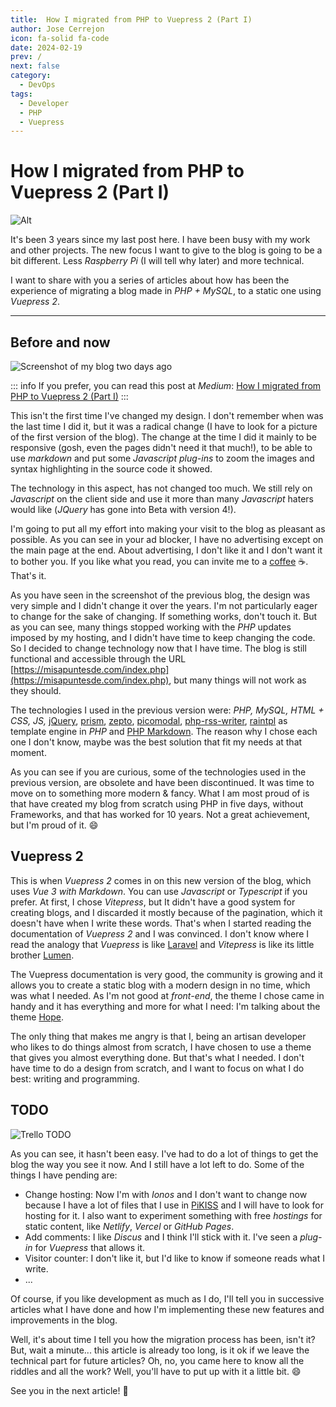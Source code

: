 ```yaml
---
title:  How I migrated from PHP to Vuepress 2 (Part I)
author: Jose Cerrejon
icon: fa-solid fa-code
date: 2024-02-19
prev: /
next: false
category:
  - DevOps
tags:
  - Developer
  - PHP
  - Vuepress
---
```


#  How I migrated from PHP to Vuepress 2 (Part I)

![Alt](https://misapuntesde.com/images/2024/02/php_vue.jpg "This is the only use of AI you will see in this article. Generated by OpenAI's DALL-E and modified later.")

It's been 3 years since my last post here. I have been busy with my work and other projects. The new focus I want to give to the blog is going to be a bit different. Less _Raspberry Pi_ (I will tell why later) and more technical.

I want to share with you a series of articles about how has been the experience of migrating a blog made in _PHP + MySQL_, to a static one using _Vuepress 2_.

- - -
## Before and now

![Screenshot of my blog two days ago](https://misapuntesde.com/images/misapuntesde_v1.5.png "Screenshot of my blog two days ago.")

::: info
If you prefer, you can read this post at _Medium_: [How I migrated from PHP to Vuepress 2 (Part I)](https://josecerrejon.medium.com/how-i-migrated-from-php-to-vuepress-2-part-i-1f3e3e3e3e3e)
:::

This isn't the first time I've changed my design. I don't remember when was the last time I did it, but it was a radical change (I have to look for a picture of the first version of the blog). The change at the time I did it mainly to be responsive (gosh, even the pages didn't need it that much!), to be able to use *markdown* and put some _Javascript plug-ins_ to zoom the images and syntax highlighting in the source code it showed.

The technology in this aspect, has not changed too much. We still rely on _Javascript_ on the client side and use it more than many _Javascript_ haters would like (_JQuery_ has gone into Beta with version 4!).

I'm going to put all my effort into making your visit to the blog as pleasant as possible. As you can see in your ad blocker, I have no advertising except on the main page at the end. About advertising, I don't like it and I don't want it to bother you. If you like what you read, you can invite me to a [coffee](https://ko-fi.com/cerrejon) :coffee:. That's it.

As you have seen in the screenshot of the previous blog, the design was very simple and I didn't change it over the years. I'm not particularly eager to change for the sake of changing. If something works, don't touch it. But as you can see, many things stopped working with the _PHP_ updates imposed by my hosting, and I didn't have time to keep changing the code. So I decided to change technology now that I have time. The blog is still functional and accessible through the URL [https://misapuntesde.com/index.php](https://misapuntesde.com/index.php), but many things will not work as they should.

The technologies I used in the previous version were: _PHP, MySQL, HTML + CSS, JS,_ [jQuery](https://jquery.com), [prism](https://prismjs.com), [zepto](https://zeptojs.com), [picomodal](https://github.com/Nycto/PicoModal), [php-rss-writer](https://github.com/suin/php-rss-writer), [raintpl](https://github.com/feulf/raintpl3) as template engine in _PHP_ and [PHP Markdown](https://michelf.ca/projects/php-markdown/). The reason why I chose each one I don't know, maybe was the best solution that fit my needs at that moment.

As you can see if you are curious, some of the technologies used in the previous version, are obsolete and have been discontinued. It was time to move on to something more modern & fancy. What I am most proud of is that have created my blog from scratch using PHP in five days, without Frameworks, and that has worked for 10 years. Not a great achievement, but I'm proud of it. :smile:

## Vuepress 2
This is when _Vuepress 2_ comes in on this new version of the blog, which uses _Vue 3 with Markdown_. You can use _Javascript_ or _Typescript_ if you prefer. At first, I chose _Vitepress_, but It didn't have a good system for creating blogs, and I discarded it mostly because of the pagination, which it doesn't have when I write these words. That's when I started reading the documentation of _Vuepress 2_ and I was convinced. I don't know where I read the analogy that _Vuepress_ is like [Laravel](https://laravel.com) and _Vitepress_ is like its little brother [Lumen](https://lumen.laravel.com).


The Vuepress documentation is very good, the community is growing and it allows you to create a static blog with a modern design in no time, which was what I needed. As I'm not good at _front-end_, the theme I chose came in handy and it has everything and more for what I need: I'm talking about the theme [Hope](https://theme-hope.vuejs.press).

The only thing that makes me angry is that I, being an artisan developer who likes to do things almost from scratch, I have chosen to use a theme that gives you almost everything done. But that's what I needed. I don't have time to do a design from scratch, and I want to focus on what I do best: writing and programming.

## TODO

![Trello TODO](https://misapuntesde.com/images/2024/02/todo-trello.png "I love Trello. Don't you?")

As you can see, it hasn't been easy. I've had to do a lot of things to get the blog the way you see it now. And I still have a lot left to do. Some of the things I have pending are:

- Change hosting: Now I'm with _Ionos_ and I don't want to change now because I have a lot of files that I use in [PiKISS](https://github.com/jmcerrejon/PiKISS/) and I will have to look for hosting for it. I also want to experiment something with free _hostings_ for static content, like _Netlify_, _Vercel_ or _GitHub Pages_.
- Add comments: I like _Discus_ and I think I'll stick with it. I've seen a _plug-in_ for _Vuepress_ that allows it.
- Visitor counter: I don't like it, but I'd like to know if someone reads what I write.
- ...

Of course, if you like development as much as I do, I'll tell you in successive articles what I have done and how I'm implementing these new features and improvements in the blog.

Well, it's about time I tell you how the migration process has been, isn't it? But, wait a minute... this article is already too long, is it ok if we leave the technical part for future articles? Oh, no, you came here to know all the riddles and all the work? Well, you'll have to put up with it a little bit. :smile:

See you in the next article! :rocket: